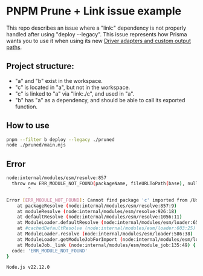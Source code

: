# PNPM Prune + Link issue example

This repo describes an issue where a "link:" dependency is not properly handled after using "deploy --legacy". This issue represents how Prisma wants you to use it when using its new [Driver adapters and custom output paths](https://www.prisma.io/docs/orm/overview/databases/database-drivers#driver-adapters-and-custom-output-paths).

## Project structure:
- "a" and "b" exist in the workspace.
- "c" is located in "a", but not in the workspace.
- "c" is linked to "a" via "link:./c", and used in "a".
- "b" has "a" as a dependency, and should be able to call its exported function.

## How to use
```sh
pnpm --filter b deploy --legacy ./pruned
node ./pruned/main.mjs
```

## Error
```sh
node:internal/modules/esm/resolve:857
  throw new ERR_MODULE_NOT_FOUND(packageName, fileURLToPath(base), null);
        ^

Error [ERR_MODULE_NOT_FOUND]: Cannot find package 'c' imported from /Users/me/pnpm-prune-link-example/pruned/node_modules/.pnpm/a@file+a/node_modules/a/index.mjs
    at packageResolve (node:internal/modules/esm/resolve:857:9)
    at moduleResolve (node:internal/modules/esm/resolve:926:18)
    at defaultResolve (node:internal/modules/esm/resolve:1056:11)
    at ModuleLoader.defaultResolve (node:internal/modules/esm/loader:654:12)
    at #cachedDefaultResolve (node:internal/modules/esm/loader:603:25)
    at ModuleLoader.resolve (node:internal/modules/esm/loader:586:38)
    at ModuleLoader.getModuleJobForImport (node:internal/modules/esm/loader:242:38)
    at ModuleJob._link (node:internal/modules/esm/module_job:135:49) {
  code: 'ERR_MODULE_NOT_FOUND'
}

Node.js v22.12.0
```
